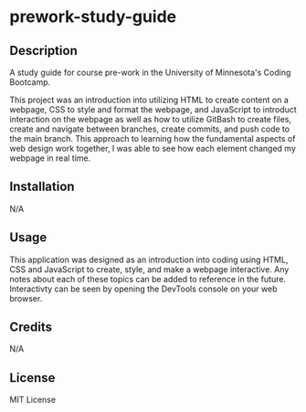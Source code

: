 # prework-study-guide

## Description

A study guide for course pre-work in the University of Minnesota's Coding Bootcamp.

This project was an introduction into utilizing HTML to create content on a webpage, CSS to style and format the webpage, and JavaScript to introduct interaction on the webpage as well as how to utilize GitBash to create files, create and navigate between branches, create commits, and push code to the main branch. This approach to learning how the fundamental aspects of web design work together, I was able to see how each element changed my webpage in real time.

## Installation

N/A

## Usage

This application was designed as an introduction into coding using HTML, CSS and JavaScript to create, style, and make a webpage interactive. Any notes about each of these topics can be added to reference in the future. Interactivty can be seen by opening the DevTools console on your web browser.

## Credits

N/A

## License

MIT License
